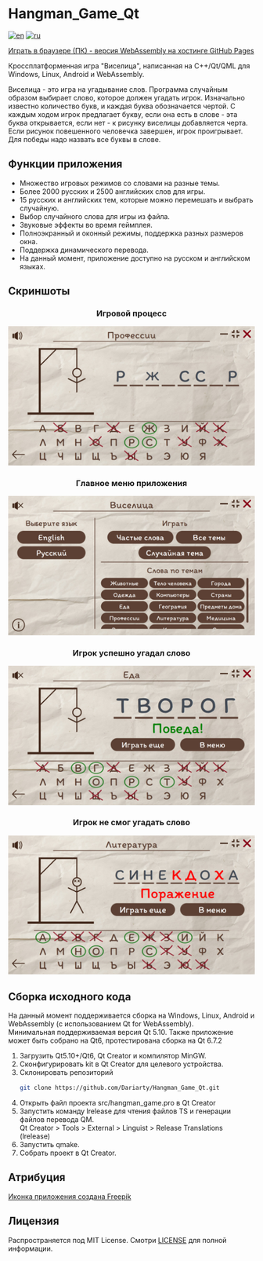 # Hangman_Game_Qt

[![en](https://img.shields.io/badge/lang-en-blue.svg)](https://github.com/Dariarty/Hangman_Game_Qt/blob/main/README.md)
[![ru](https://img.shields.io/badge/lang-ru-red.svg)](https://github.com/Dariarty/Hangman_Game_Qt/blob/main/README.ru.md)

<a href="https://dariarty.github.io/Hangman_Game_Qt/" title="GitHub Pages link">Играть в браузере (ПК) - версия WebAssembly на хостинге GitHub Pages</a>

Кроссплатформенная игра "Виселица", написанная на C++/Qt/QML для Windows, Linux, Android и WebAssembly. </br> 

Виселица - это игра на угадывание слов. Программа случайным образом выбирает слово, которое должен угадать игрок. Изначально известно количество букв, и каждая буква обозначается чертой. С каждым ходом игрок предлагает букву, если она есть в слове - эта буква открывается, если нет - к рисунку виселицы добавляется черта. Если рисунок повешенного человечка завершен, игрок проигрывает. Для победы надо назвать все буквы в слове. 

## Функции приложения

* Множество игровых режимов со словами на разные темы.</br>
* Более 2000 русских и 2500 английских слов для игры.</br>
* 15 русских и английских тем, которые можно перемешать и выбрать случайную.</br>
* Выбор случайного слова для игры из файла.</br>
* Звуковые эффекты во время геймплея.</br>
* Полноэкранный и оконный режимы, поддержка разных размеров окна.</br>
* Поддержка динамического перевода.</br>
* На данный момент, приложение доступно на русском и английском языках.</br>

## Скриншоты

<h3 align="center">Игровой процесс</h3>

![alt text](assets/ru_RU/gameplay.jpg)

<h3 align="center">Главное меню приложения</h3>

![alt text](assets/ru_RU/menu.jpg)

<h3 align="center">Игрок успешно угадал слово</h3>

![alt text](assets/ru_RU/victory.jpg)

<h3 align="center">Игрок не смог угадать слово</h3>

![alt text](assets/ru_RU/defeat.jpg)

## Сборка исходного кода
На данный момент поддерживается сборка на Windows, Linux, Android и WebAssembly (с использованием Qt for WebAssembly).</br>
Минимальная поддерживаемая версия Qt 5.10. Также приложение может быть собрано на Qt6, протестирована сборка на Qt 6.7.2 </br>

1.  Загрузить Qt5.10+/Qt6, Qt Creator и компилятор MinGW.</br>
2.  Сконфигурировать kit в Qt Creator для целевого устройства. </br>
3.  Склонировать репозиторий
     ```sh
     git clone https://github.com/Dariarty/Hangman_Game_Qt.git
     ```
4.  Открыть файл проекта src/hangman_game.pro в Qt Creator</br>
5.  Запустить команду lrelease для чтения файлов TS и генерации файлов перевода QM. </br>
    Qt Creator > Tools > External > Linguist > Release Translations (lrelease) </br>
6.  Запустить qmake.</br>
7.  Собрать проект в Qt Creator.</br>

## Атрибуция

<a href="https://www.freepik.com/icon/hangman_3401289#fromView=keyword&page=1&position=6&uuid=05e78836-b3a9-48e0-9ded-0f79c2320b2e" title="App Icon Attribution">Иконка приложения создана Freepik</a>

## Лицензия

Распространяется под MIT License. Смотри [LICENSE](LICENSE) для полной информации.

